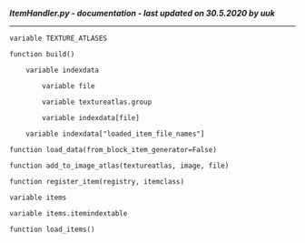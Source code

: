 ***ItemHandler.py - documentation - last updated on 30.5.2020 by uuk***
___

    variable TEXTURE_ATLASES

    function build()

        variable indexdata

            variable file

            variable textureatlas.group

            variable indexdata[file]

        variable indexdata["loaded_item_file_names"]

    function load_data(from_block_item_generator=False)

    function add_to_image_atlas(textureatlas, image, file)

    function register_item(registry, itemclass)

    variable items

    variable items.itemindextable

    function load_items()